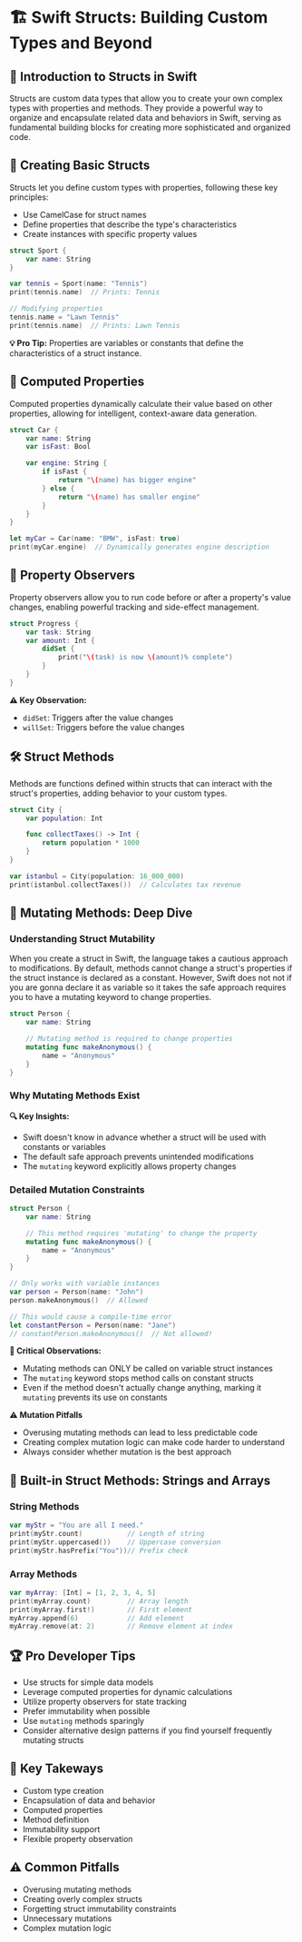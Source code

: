 
# 🏗️ Swift Structs: Building Custom Types and Beyond

## 📘 Introduction to Structs in Swift
Structs are custom data types that allow you to create your own complex types with properties and methods. They provide a powerful way to organize and encapsulate related data and behaviors in Swift, serving as fundamental building blocks for creating more sophisticated and organized code.

## 🧱 Creating Basic Structs
Structs let you define custom types with properties, following these key principles:
- Use CamelCase for struct names
- Define properties that describe the type's characteristics
- Create instances with specific property values

```swift
struct Sport {
    var name: String
}

var tennis = Sport(name: "Tennis")
print(tennis.name)  // Prints: Tennis

// Modifying properties
tennis.name = "Lawn Tennis"
print(tennis.name)  // Prints: Lawn Tennis
```

**💡 Pro Tip:** Properties are variables or constants that define the characteristics of a struct instance.

## 🧮 Computed Properties
Computed properties dynamically calculate their value based on other properties, allowing for intelligent, context-aware data generation.

```swift
struct Car {
    var name: String
    var isFast: Bool

    var engine: String {
        if isFast {
            return "\(name) has bigger engine"
        } else {
            return "\(name) has smaller engine"
        }
    }
}

let myCar = Car(name: "BMW", isFast: true)
print(myCar.engine)  // Dynamically generates engine description
```

## 🚨 Property Observers
Property observers allow you to run code before or after a property's value changes, enabling powerful tracking and side-effect management.

```swift
struct Progress {
    var task: String
    var amount: Int {
        didSet {
            print("\(task) is now \(amount)% complete")
        }
    }
}
```

**⚠️ Key Observation:**
- `didSet`: Triggers after the value changes
- `willSet`: Triggers before the value changes

## 🛠️ Struct Methods
Methods are functions defined within structs that can interact with the struct's properties, adding behavior to your custom types.

```swift
struct City {
    var population: Int

    func collectTaxes() -> Int {
        return population * 1000
    }
}

var istanbul = City(population: 16_000_000)
print(istanbul.collectTaxes())  // Calculates tax revenue
```

## 🔄 Mutating Methods: Deep Dive

### Understanding Struct Mutability

When you create a struct in Swift, the language takes a cautious approach to modifications. By default, methods cannot change a struct's properties if the struct instance is declared as a constant. However, Swift does not not if you are gonna declare it as variable so it takes the safe approach requires you to have a mutating keyword to change properties.

```swift
struct Person {
    var name: String

    // Mutating method is required to change properties
    mutating func makeAnonymous() {
        name = "Anonymous"
    }
}
```

### Why Mutating Methods Exist

**🔍 Key Insights:**
- Swift doesn't know in advance whether a struct will be used with constants or variables
- The default safe approach prevents unintended modifications
- The `mutating` keyword explicitly allows property changes

### Detailed Mutation Constraints

```swift
struct Person {
    var name: String

    // This method requires 'mutating' to change the property
    mutating func makeAnonymous() {
        name = "Anonymous"
    }
}

// Only works with variable instances
var person = Person(name: "John")
person.makeAnonymous()  // Allowed

// This would cause a compile-time error
let constantPerson = Person(name: "Jane")
// constantPerson.makeAnonymous()  // Not allowed!
```

**🚨 Critical Observations:**
- Mutating methods can ONLY be called on variable struct instances
- The `mutating` keyword stops method calls on constant structs
- Even if the method doesn't actually change anything, marking it `mutating` prevents its use on constants

**⚠️ Mutation Pitfalls**
- Overusing mutating methods can lead to less predictable code
- Creating complex mutation logic can make code harder to understand
- Always consider whether mutation is the best approach

## 🧪 Built-in Struct Methods: Strings and Arrays

### String Methods
```swift
var myStr = "You are all I need."
print(myStr.count)           // Length of string
print(myStr.uppercased())    // Uppercase conversion
print(myStr.hasPrefix("You"))// Prefix check
```

### Array Methods
```swift
var myArray: [Int] = [1, 2, 3, 4, 5]
print(myArray.count)         // Array length
print(myArray.first!)        // First element
myArray.append(6)            // Add element
myArray.remove(at: 2)        // Remove element at index
```

## 🏆 Pro Developer Tips
- Use structs for simple data models
- Leverage computed properties for dynamic calculations
- Utilize property observers for state tracking
- Prefer immutability when possible
- Use `mutating` methods sparingly
- Consider alternative design patterns if you find yourself frequently mutating structs

## 🌟 Key Takeways
- Custom type creation
- Encapsulation of data and behavior
- Computed properties
- Method definition
- Immutability support
- Flexible property observation

## ⚠️ Common Pitfalls
- Overusing mutating methods
- Creating overly complex structs
- Forgetting struct immutability constraints
- Unnecessary mutations
- Complex mutation logic
